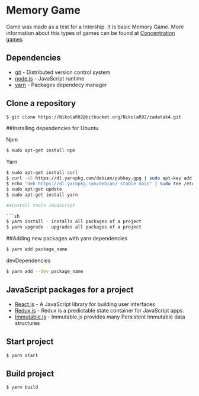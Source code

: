 # Memory Game

Game was made as a test for a Intership. It is basic Memory Game.
More information about this types of games can be found at
[Concentration games](https://en.wikipedia.org/wiki/Concentration_(game))

## Dependencies
* [git](https://git-scm.com/) - Distributed version control system
* [node.js](http://nodejs.org) - JavaScript runtime
* [yarn](https://yarnpkg.com) - Packages dependecy manager

## Clone a repository

```sh
$ git clone https://NikolaR92@bitbucket.org/NikolaR92/zadatak4.git
```

##Installing dependencies for Ubuntu

Npm
```sh
$ sudo apt-get install npm
```
Yarn
```sh
$ sudo apt-get install curl
$ curl -sS https://dl.yarnpkg.com/debian/pubkey.gpg | sudo apt-key add -
$ echo "deb https://dl.yarnpkg.com/debian/ stable main" | sudo tee /etc/apt/sources.list.d/yarn.list
$ sudo apt-get update
$ sudo apt-get install yarn

##Install tools JavaScript

```sh
$ yarn install - installs all packages of a project
$ yarn upgrade - upgrades all packages of a project
```
##Adding new packages with yarn
dependencies
```sh
$ yarn add package_name
```
devDependencies
```sh
$ yarn add --dev package_name
```

## JavaScript packages for a project

* [React.js](https://reactjs.org/) - A JavaScript library for building user interfaces
* [Redux.js](https://redux.js.org/) - Redux is a predictable state container for JavaScript apps.
* [Immutable.js](http://facebook.github.io/immutable-js/) - Immutable.js provides many Persistent Immutable data structures

## Start project
```sh
$ yarn start
```

## Build project
```sh
$ yarn build
```
